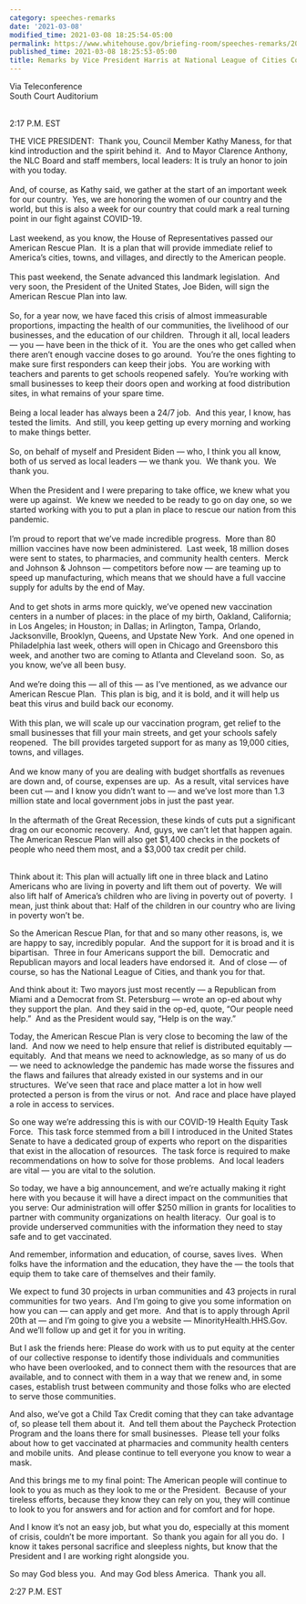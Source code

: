 ```yaml
---
category: speeches-remarks
date: '2021-03-08'
modified_time: 2021-03-08 18:25:54-05:00
permalink: https://www.whitehouse.gov/briefing-room/speeches-remarks/2021/03/08/remarks-by-vice-president-harris-at-national-league-of-cities-conference/
published_time: 2021-03-08 18:25:53-05:00
title: Remarks by Vice President Harris at National League of Cities Conference
---
```

 
Via Teleconference  
South Court Auditorium   
 

2:17 P.M. EST

THE VICE PRESIDENT:  Thank you, Council Member Kathy Maness, for that
kind introduction and the spirit behind it.  And to Mayor Clarence
Anthony, the NLC Board and staff members, local leaders: It is truly an
honor to join with you today.   
   
And, of course, as Kathy said, we gather at the start of an important
week for our country.  Yes, we are honoring the women of our country and
the world, but this is also a week for our country that could mark a
real turning point in our fight against COVID-19.   
   
Last weekend, as you know, the House of Representatives passed our
American Rescue Plan.  It is a plan that will provide immediate relief
to America’s cities, towns, and villages, and directly to the American
people.   
   
This past weekend, the Senate advanced this landmark legislation.  And
very soon, the President of the United States, Joe Biden, will sign the
American Rescue Plan into law.   
   
So, for a year now, we have faced this crisis of almost immeasurable
proportions, impacting the health of our communities, the livelihood of
our businesses, and the education of our children.  Through it all,
local leaders — you — have been in the thick of it.  You are the ones
who get called when there aren’t enough vaccine doses to go around. 
You’re the ones fighting to make sure first responders can keep their
jobs.  You are working with teachers and parents to get schools reopened
safely.  You’re working with small businesses to keep their doors open
and working at food distribution sites, in what remains of your spare
time.   
   
Being a local leader has always been a 24/7 job.  And this year, I know,
has tested the limits.  And still, you keep getting up every morning and
working to make things better.   
   
So, on behalf of myself and President Biden — who, I think you all know,
both of us served as local leaders — we thank you.  We thank you.  We
thank you.   
   
When the President and I were preparing to take office, we knew what you
were up against.  We knew we needed to be ready to go on day one, so we
started working with you to put a plan in place to rescue our nation
from this pandemic.   
   
I’m proud to report that we’ve made incredible progress.  More than 80
million vaccines have now been administered.  Last week, 18 million
doses were sent to states, to pharmacies, and community health centers. 
Merck and Johnson & Johnson — competitors before now — are teaming up to
speed up manufacturing, which means that we should have a full vaccine
supply for adults by the end of May.   
   
And to get shots in arms more quickly, we’ve opened new vaccination
centers in a number of places: in the place of my birth, Oakland,
California; in Los Angeles; in Houston; in Dallas; in Arlington, Tampa,
Orlando, Jacksonville, Brooklyn, Queens, and Upstate New York.  And one
opened in Philadelphia last week, others will open in Chicago and
Greensboro this week, and another two are coming to Atlanta and
Cleveland soon.  So, as you know, we’ve all been busy.   
   
And we’re doing this — all of this — as I’ve mentioned, as we advance
our American Rescue Plan.  This plan is big, and it is bold, and it will
help us beat this virus and build back our economy.   
   
With this plan, we will scale up our vaccination program, get relief to
the small businesses that fill your main streets, and get your schools
safely reopened.  The bill provides targeted support for as many as
19,000 cities, towns, and villages.   
   
And we know many of you are dealing with budget shortfalls as revenues
are down and, of course, expenses are up.  As a result, vital services
have been cut — and I know you didn’t want to — and we’ve lost more than
1.3 million state and local government jobs in just the past year.   
   
In the aftermath of the Great Recession, these kinds of cuts put a
significant drag on our economic recovery.  And, guys, we can’t let that
happen again.  The American Rescue Plan will also get $1,400 checks in
the pockets of people who need them most, and a $3,000 tax credit per
child.   
 

Think about it: This plan will actually lift one in three black and
Latino Americans who are living in poverty and lift them out of
poverty.  We will also lift half of America’s children who are living in
poverty out of poverty.  I mean, just think about that: Half of the
children in our country who are living in poverty won’t be.  
  
So the American Rescue Plan, for that and so many other reasons, is, we
are happy to say, incredibly popular.  And the support for it is broad
and it is bipartisan.  Three in four Americans support the bill. 
Democratic and Republican mayors and local leaders have endorsed it. 
And of close — of course, so has the National League of Cities, and
thank you for that.   
  
And think about it: Two mayors just most recently — a Republican from
Miami and a Democrat from St. Petersburg — wrote an op-ed about why they
support the plan.  And they said in the op-ed, quote, “Our people need
help.”  And as the President would say, “Help is on the way.”   
  
Today, the American Rescue Plan is very close to becoming the law of the
land.  And now we need to help ensure that relief is distributed
equitably — equitably.  And that means we need to acknowledge, as so
many of us do — we need to acknowledge the pandemic has made worse the
fissures and the flaws and failures that already existed in our systems
and in our structures.  We’ve seen that race and place matter a lot in
how well protected a person is from the virus or not.  And race and
place have played a role in access to services.   
  
So one way we’re addressing this is with our COVID-19 Health Equity Task
Force.  This task force stemmed from a bill I introduced in the United
States Senate to have a dedicated group of experts who report on the
disparities that exist in the allocation of resources.  The task force
is required to make recommendations on how to solve for those problems. 
And local leaders are vital — you are vital to the solution.   
  
So today, we have a big announcement, and we’re actually making it right
here with you because it will have a direct impact on the communities
that you serve: Our administration will offer $250 million in grants for
localities to partner with community organizations on health literacy. 
Our goal is to provide underserved communities with the information they
need to stay safe and to get vaccinated.   
  
And remember, information and education, of course, saves lives.  When
folks have the information and the education, they have the — the tools
that equip them to take care of themselves and their family.   
  
We expect to fund 30 projects in urban communities and 43 projects in
rural communities for two years.  And I’m going to give you some
information on how you can — can apply and get more.  And that is to
apply through April 20th at — and I’m going to give you a website —
MinorityHealth.HHS.Gov.  And we’ll follow up and get it for you in
writing.   
  
But I ask the friends here: Please do work with us to put equity at the
center of our collective response to identify those individuals and
communities who have been overlooked, and to connect them with the
resources that are available, and to connect with them in a way that we
renew and, in some cases, establish trust between community and those
folks who are elected to serve those communities.   
  
And also, we’ve got a Child Tax Credit coming that they can take
advantage of, so please tell them about it.  And tell them about the
Paycheck Protection Program and the loans there for small businesses. 
Please tell your folks about how to get vaccinated at pharmacies and
community health centers and mobile units.  And please continue to tell
everyone you know to wear a mask.   
  
And this brings me to my final point: The American people will continue
to look to you as much as they look to me or the President.  Because of
your tireless efforts, because they know they can rely on you, they will
continue to look to you for answers and for action and for comfort and
for hope.   
  
And I know it’s not an easy job, but what you do, especially at this
moment of crisis, couldn’t be more important.  So thank you again for
all you do.  I know it takes personal sacrifice and sleepless nights,
but know that the President and I are working right alongside you.   
  
So may God bless you.  And may God bless America.  Thank you all.  
  
2:27 P.M. EST

